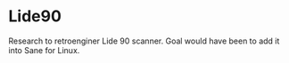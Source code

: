 # Lide90
Research to retroenginer Lide 90 scanner.
Goal would have been to add it into Sane for Linux.
